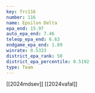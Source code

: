 ```yaml
---
key: frc116
number: 116
name: Epsilon Delta
epa_end: 15.97
auto_epa_end: 7.46
teleop_epa_end: 6.63
endgame_epa_end: 1.89
winrate: 0.5333
district_epa_rank: 50
district_epa_percentile: 0.5192
type: Team
---
```

[[2024mdsev]]
[[2024vafal]]
